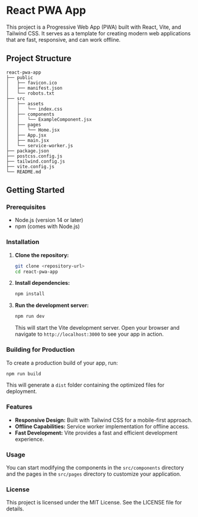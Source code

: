 # React PWA App

This project is a Progressive Web App (PWA) built with React, Vite, and Tailwind CSS. It serves as a template for creating modern web applications that are fast, responsive, and can work offline.

## Project Structure

```
react-pwa-app
├── public
│   ├── favicon.ico
│   ├── manifest.json
│   └── robots.txt
├── src
│   ├── assets
│   │   └── index.css
│   ├── components
│   │   └── ExampleComponent.jsx
│   ├── pages
│   │   └── Home.jsx
│   ├── App.jsx
│   ├── main.jsx
│   └── service-worker.js
├── package.json
├── postcss.config.js
├── tailwind.config.js
├── vite.config.js
└── README.md
```

## Getting Started

### Prerequisites

- Node.js (version 14 or later)
- npm (comes with Node.js)

### Installation

1. **Clone the repository:**

   ```bash
   git clone <repository-url>
   cd react-pwa-app
   ```

2. **Install dependencies:**

   ```bash
   npm install
   ```

3. **Run the development server:**

   ```bash
   npm run dev
   ```

   This will start the Vite development server. Open your browser and navigate to `http://localhost:3000` to see your app in action.

### Building for Production

To create a production build of your app, run:

```bash
npm run build
```

This will generate a `dist` folder containing the optimized files for deployment.

### Features

- **Responsive Design:** Built with Tailwind CSS for a mobile-first approach.
- **Offline Capabilities:** Service worker implementation for offline access.
- **Fast Development:** Vite provides a fast and efficient development experience.

### Usage

You can start modifying the components in the `src/components` directory and the pages in the `src/pages` directory to customize your application.

### License

This project is licensed under the MIT License. See the LICENSE file for details.